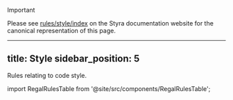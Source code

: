 > [!IMPORTANT]
> Please see [rules/style/index](https://docs.styra.com/regal/rules/style/index) on the Styra documentation website for the canonical representation of this page.

---
title: Style
sidebar_position: 5
---

Rules relating to code style.

import RegalRulesTable from '@site/src/components/RegalRulesTable';

<!-- markdownlint-disable MD033 -->
<RegalRulesTable category="style"/>
